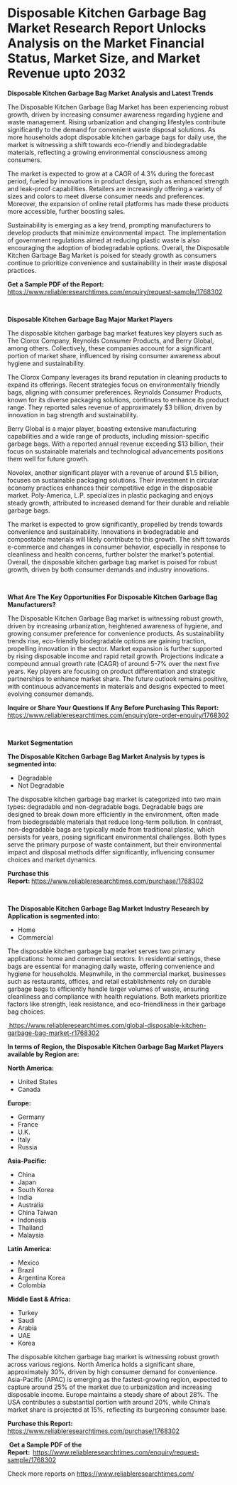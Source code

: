 <p><h1>Disposable Kitchen Garbage Bag Market Research Report Unlocks Analysis on the Market Financial Status, Market Size, and Market Revenue upto 2032</h1></p><p><strong>Disposable Kitchen Garbage Bag Market Analysis and Latest Trends</strong></p>
<p><p>The Disposable Kitchen Garbage Bag Market has been experiencing robust growth, driven by increasing consumer awareness regarding hygiene and waste management. Rising urbanization and changing lifestyles contribute significantly to the demand for convenient waste disposal solutions. As more households adopt disposable kitchen garbage bags for daily use, the market is witnessing a shift towards eco-friendly and biodegradable materials, reflecting a growing environmental consciousness among consumers.</p><p>The market is expected to grow at a CAGR of 4.3% during the forecast period, fueled by innovations in product design, such as enhanced strength and leak-proof capabilities. Retailers are increasingly offering a variety of sizes and colors to meet diverse consumer needs and preferences. Moreover, the expansion of online retail platforms has made these products more accessible, further boosting sales.</p><p>Sustainability is emerging as a key trend, prompting manufacturers to develop products that minimize environmental impact. The implementation of government regulations aimed at reducing plastic waste is also encouraging the adoption of biodegradable options. Overall, the Disposable Kitchen Garbage Bag Market is poised for steady growth as consumers continue to prioritize convenience and sustainability in their waste disposal practices.</p></p>
<p><strong>Get a Sample PDF of the Report:&nbsp;</strong> <a href="https://www.reliableresearchtimes.com/enquiry/request-sample/1768302?utm_campaign=1581&utm_medium=2&utm_source=Github&utm_content=ia&utm_term=05042025&utm_id=disposable-kitchen-garbage-bag">https://www.reliableresearchtimes.com/enquiry/request-sample/1768302</a></p>
<p>&nbsp;</p>
<p><strong>Disposable Kitchen Garbage Bag Major Market Players</strong></p>
<p><p>The disposable kitchen garbage bag market features key players such as The Clorox Company, Reynolds Consumer Products, and Berry Global, among others. Collectively, these companies account for a significant portion of market share, influenced by rising consumer awareness about hygiene and sustainability.</p><p>The Clorox Company leverages its brand reputation in cleaning products to expand its offerings. Recent strategies focus on environmentally friendly bags, aligning with consumer preferences. Reynolds Consumer Products, known for its diverse packaging solutions, continues to enhance its product range. They reported sales revenue of approximately $3 billion, driven by innovation in bag strength and sustainability.</p><p>Berry Global is a major player, boasting extensive manufacturing capabilities and a wide range of products, including mission-specific garbage bags. With a reported annual revenue exceeding $13 billion, their focus on sustainable materials and technological advancements positions them well for future growth.</p><p>Novolex, another significant player with a revenue of around $1.5 billion, focuses on sustainable packaging solutions. Their investment in circular economy practices enhances their competitive edge in the disposable market. Poly-America, L.P. specializes in plastic packaging and enjoys steady growth, attributed to increased demand for their durable and reliable garbage bags.</p><p>The market is expected to grow significantly, propelled by trends towards convenience and sustainability. Innovations in biodegradable and compostable materials will likely contribute to this growth. The shift towards e-commerce and changes in consumer behavior, especially in response to cleanliness and health concerns, further bolster the market's potential. Overall, the disposable kitchen garbage bag market is poised for robust growth, driven by both consumer demands and industry innovations.</p></p>
<p>&nbsp;</p>
<p><strong>What Are The Key Opportunities For Disposable Kitchen Garbage Bag Manufacturers?</strong></p>
<p><p>The Disposable Kitchen Garbage Bag market is witnessing robust growth, driven by increasing urbanization, heightened awareness of hygiene, and growing consumer preference for convenience products. As sustainability trends rise, eco-friendly biodegradable options are gaining traction, propelling innovation in the sector. Market expansion is further supported by rising disposable income and rapid retail growth. Projections indicate a compound annual growth rate (CAGR) of around 5-7% over the next five years. Key players are focusing on product differentiation and strategic partnerships to enhance market share. The future outlook remains positive, with continuous advancements in materials and designs expected to meet evolving consumer demands.</p></p>
<p><strong>Inquire or Share Your Questions If Any Before Purchasing This Report:</strong> <a href="https://www.reliableresearchtimes.com/enquiry/pre-order-enquiry/1768302?utm_campaign=1581&utm_medium=2&utm_source=Github&utm_content=ia&utm_term=05042025&utm_id=disposable-kitchen-garbage-bag">https://www.reliableresearchtimes.com/enquiry/pre-order-enquiry/1768302</a></p>
<p>&nbsp;</p>
<p><strong>Market Segmentation</strong></p>
<p><strong>The Disposable Kitchen Garbage Bag Market Analysis by types is segmented into:</strong></p>
<p><ul><li>Degradable</li><li>Not Degradable</li></ul></p>
<p><p>The disposable kitchen garbage bag market is categorized into two main types: degradable and non-degradable bags. Degradable bags are designed to break down more efficiently in the environment, often made from biodegradable materials that reduce long-term pollution. In contrast, non-degradable bags are typically made from traditional plastic, which persists for years, posing significant environmental challenges. Both types serve the primary purpose of waste containment, but their environmental impact and disposal methods differ significantly, influencing consumer choices and market dynamics.</p></p>
<p><strong>Purchase this Report:&nbsp;</strong><a href="https://www.reliableresearchtimes.com/purchase/1768302?utm_campaign=1581&utm_medium=2&utm_source=Github&utm_content=ia&utm_term=05042025&utm_id=disposable-kitchen-garbage-bag">https://www.reliableresearchtimes.com/purchase/1768302</a></p>
<p>&nbsp;</p>
<p><strong>The Disposable Kitchen Garbage Bag Market Industry Research by Application is segmented into:</strong></p>
<p><ul><li>Home</li><li>Commercial</li></ul></p>
<p><p>The disposable kitchen garbage bag market serves two primary applications: home and commercial sectors. In residential settings, these bags are essential for managing daily waste, offering convenience and hygiene for households. Meanwhile, in the commercial market, businesses such as restaurants, offices, and retail establishments rely on durable garbage bags to efficiently handle larger volumes of waste, ensuring cleanliness and compliance with health regulations. Both markets prioritize factors like strength, leak resistance, and eco-friendliness in their garbage bag choices.</p></p>
<p><a href="https://www.reliableresearchtimes.com/global-disposable-kitchen-garbage-bag-market-r1768302?utm_campaign=1581&utm_medium=2&utm_source=Github&utm_content=ia&utm_term=05042025&utm_id=disposable-kitchen-garbage-bag">&nbsp;https://www.reliableresearchtimes.com/global-disposable-kitchen-garbage-bag-market-r1768302</a></p>
<p><strong>In terms of Region, the Disposable Kitchen Garbage Bag Market Players available by Region are:</strong></p>
<p>
    <p> <strong> North America: </strong>
        <ul>
            <li>United States</li>
            <li>Canada</li>
        </ul>
        </p> 
    <p> <strong> Europe: </strong>
        <ul>
            <li>Germany</li>
            <li>France</li>
            <li>U.K.</li>
            <li>Italy</li>
            <li>Russia</li>
        </ul>
        </p> 
    <p> <strong> Asia-Pacific: </strong>
        <ul>
            <li>China</li>
            <li>Japan</li>
            <li>South Korea</li>
            <li>India</li>
            <li>Australia</li>
            <li>China Taiwan</li>
            <li>Indonesia</li>
            <li>Thailand</li>
            <li>Malaysia</li>
        </ul>
        </p> 
    <p> <strong> Latin America: </strong>
        <ul>
            <li>Mexico</li>
            <li>Brazil</li>
            <li>Argentina Korea</li>
            <li>Colombia</li>
        </ul>
        </p> 
    <p> <strong> Middle East & Africa: </strong>
        <ul>
            <li>Turkey</li>
            <li>Saudi</li>
            <li>Arabia</li>
            <li>UAE</li>
            <li>Korea</li>
        </ul>
    </p>
    </p>
<p><p>The disposable kitchen garbage bag market is witnessing robust growth across various regions. North America holds a significant share, approximately 30%, driven by high consumer demand for convenience. Asia-Pacific (APAC) is emerging as the fastest-growing region, expected to capture around 25% of the market due to urbanization and increasing disposable income. Europe maintains a steady share of about 28%. The USA contributes a substantial portion with around 20%, while China’s market share is projected at 15%, reflecting its burgeoning consumer base.</p></p>
<p><strong>Purchase this Report: </strong><a href="https://www.reliableresearchtimes.com/purchase/1768302?utm_campaign=1581&utm_medium=2&utm_source=Github&utm_content=ia&utm_term=05042025&utm_id=disposable-kitchen-garbage-bag">https://www.reliableresearchtimes.com/purchase/1768302</a></p>
<p>&nbsp;<strong>Get a Sample PDF of the Report:&nbsp;&nbsp;</strong><a href="https://www.reliableresearchtimes.com/enquiry/request-sample/1768302?utm_campaign=1581&utm_medium=2&utm_source=Github&utm_content=ia&utm_term=05042025&utm_id=disposable-kitchen-garbage-bag">https://www.reliableresearchtimes.com/enquiry/request-sample/1768302</a></p>
<p><strong></strong></p>
<p>Check more reports on <a href="https://www.reliableresearchtimes.com/?utm_campaign=1581&utm_medium=2&utm_source=Github&utm_content=ia&utm_term=05042025&utm_id=disposable-kitchen-garbage-bag">https://www.reliableresearchtimes.com/</a></p>